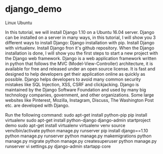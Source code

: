# django_demo

Linux
Ubuntu

In this tutorial, we will install Django 1.10 on a Ubuntu 16.04 server. Django can be installed on a server in many ways, in this tutorial, I will show you 3 different ways to install Django:
Django installation with pip.
Install Django with virtualenv.
Install Django fron it's github repository.
When the Django installation is done, I will show you the first steps to start a new project with the Django web framework.
Django is a web application framework written in python that follows the MVC (Model-View-Controller) architecture, it is available for free and released under an open source license. It is fast and designed to help developers get their application online as quickly as possible. Django helps developers to avoid many common security mistakes like SQL Injection, XSS, CSRF and clickjacking. Django is maintained by the Django Software Foundation and used by many big technology companies, government, and other organizations. Some large websites like Pinterest, Mozilla, Instagram, Discuss, The Washington Post etc. are developed with Django.

Run the following command:
sudo apt-get install python-pip
pip install virtualenv
sudo apt-get install python-django
django-admin startproject demo
sudo apt-get install virtualenv
virtualenv venv
source venv/bin/activate
python manage.py runserver
pip install django==1.10
python manage.py runserver
python manage.py makemigrations
python manage.py migrate
python manage.py createsuperuser
python manage.py runserver
vi settings.py
django-admin startapp core
